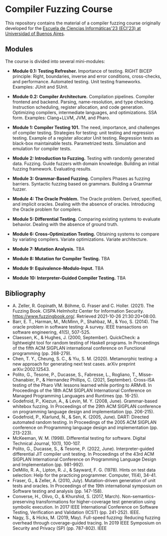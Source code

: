 # Compiler Fuzzing Course

This repository contains the material of a compiler fuzzing course originally developed for the [Escuela de Ciencias Informáticas'23 (ECI'23) at Universidad of Buenos Aires](https://eci.dc.uba.ar/cursos-eci/t3-fuzzing-para-testing-de-compiladores/).

## Modules

The course is divided into several mini-modules:

- **Module 0.1: Testing Refresher.** Importance of testing. RIGHT BICEP principle: Right, boundaries, inverse and error conditions, cross-checks, and performance. Automated testing. Unit testing frameworks. Examples: JUnit and SUnit.
- **Module 0.2: Compiler Architecture.** Compilation pipelines. Compiler frontend and backend. Parsing, name-resolution, and type checking. Instruction scheduling, register allocation, and code generation. Optimizing compilers, intermediate languages, and optimizations. SSA form. Examples: Clang+LLVM, JVM, and Pharo.
- **Module 1: Compiler Testing 101.** The need, importance, and challenges of compiler testing. Strategies for testing: unit testing and regression testing. Example of a register allocator Unit testing. Regression tests as black-box maintainable tests. Parametrized tests. Simulation and emulation for compiler tests.

- **Module 2: Introduction to Fuzzing.** Testing with randomly generated data. Fuzzing. Guide fuzzers with domain knowledge. Building an initial fuzzing framework. Evaluating results.
- **Module 3: Grammar-Based Fuzzing.** Compilers Phases as fuzzing barriers. Syntactic fuzzing based on grammars. Building a Grammar fuzzer.
- **Module 4: The Oracle Problem.** The Oracle problem. Derived, specified, and implicit oracles. Dealing with the absence of oracles. Introducing the Oracle problem for compilers.
- **Module 5: Differential Testing.** Comparing existing systems to evaluate behavior. Dealing with the absence of ground truth.
- **Module 6: Cross-Optimization Testing.** Obtaining systems to compare by variating compilers. Variate optimizations. Variate architecture.
- **Module 7: Mutation Analysis.** TBA
- **Module 8: Mutation for Compiler Testing.** TBA
- **Module 9: Equivalence-Modulo-Input.** TBA
- **Module 10: Interpreter-Guided Compiler Testing.** TBA

## Bibliography

- A. Zeller, R. Gopinath, M. Böhme, G. Fraser and C. Holler. (2021). The Fuzzing Book.
CISPA Helmholtz Center for Information Security. https://www.fuzzingbook.org/. Retrieved
2021-10-26 21:30:20+08:00.
- Barr, E. T., Harman, M., McMinn, P., Shahbaz, M., & Yoo, S. (2014). The oracle problem in
software testing: A survey. IEEE transactions on software engineering, 41(5), 507-525.
- Claessen, K., & Hughes, J. (2000, September). QuickCheck: a lightweight tool for random
testing of Haskell programs. In Proceedings of the fifth ACM SIGPLAN international
conference on Functional programming (pp. 268-279).
- Chen, T. Y., Cheung, S. C., & Yiu, S. M. (2020). Metamorphic testing: a new approach for
generating next test cases. arXiv preprint arXiv:2002.12543.
- Polito, G., Tesone, P., Ducasse, S., Fabresse, L., Rogliano, T., Misse-Chanabier, P., &
Hernandez Phillips, C. (2021, September). Cross-ISA testing of the Pharo VM: lessons
learned while porting to ARMv8. In Proceedings of the 18th ACM SIGPLAN International
Conference on Managed Programming Languages and Runtimes (pp. 16-25).
- Godefroid, P., Kiezun, A., & Levin, M. Y. (2008, June). Grammar-based whitebox fuzzing. In
Proceedings of the 29th ACM SIGPLAN conference on programming language design and
implementation (pp. 206-215).
- Godefroid, P., Klarlund, N., & Sen, K. (2005, June). DART: Directed automated random
testing. In Proceedings of the 2005 ACM SIGPLAN conference on Programming language
design and implementation (pp. 213-223).
- McKeeman, W. M. (1998). Differential testing for software. Digital Technical Journal, 10(1),
100-107.
- Polito, G., Ducasse, S., & Tesone, P. (2022, June). Interpreter-guided differential JIT
compiler unit testing. In Proceedings of the 43rd ACM SIGPLAN International Conference on
Programming Language Design and Implementation (pp. 981-992).
- DeMillo, R. A., Lipton, R. J., & Sayward, F. G. (1978). Hints on test data selection: Help for
the practicing programmer. Computer, 11(4), 34-41.
- Fraser, G., & Zeller, A. (2010, July). Mutation-driven generation of unit tests and oracles. In
Proceedings of the 19th international symposium on Software testing and analysis (pp.
147-158).
- Converse, H., Olivo, O., & Khurshid, S. (2017, March). Non-semantics-preserving
transformations for higher-coverage test generation using symbolic execution. In 2017 IEEE
International Conference on Software Testing, Verification and Validation (ICST) (pp.
241-252). IEEE.
- Nagy, S., & Hicks, M. (2019, May). Full-speed fuzzing: Reducing fuzzing overhead through
coverage-guided tracing. In 2019 IEEE Symposium on Security and Privacy (SP) (pp.
787-802). IEEE
